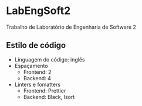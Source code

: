 # LabEngSoft2
Trabalho de Laboratório de Engenharia de Software 2

## Estilo de código
- Linguagem do código: inglês
- Espaçamento
    - Frontend: 2
    - Backend: 4
- Linters e fomatters
    - Frontend: Prettier
    - Backend: Black, Isort
